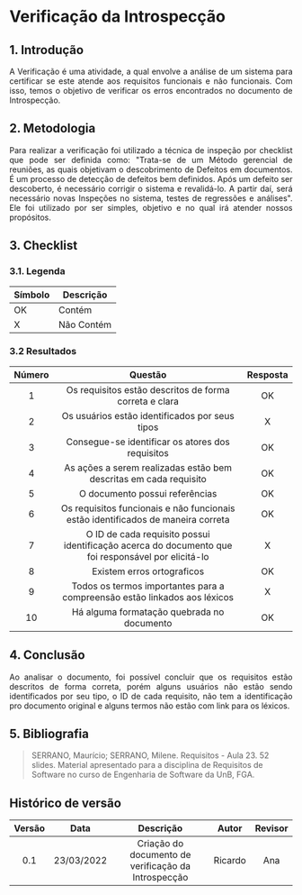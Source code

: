 # Verificação da Introspecção

## 1. Introdução
<p style="text-align: justify;"> A Verificação é uma atividade, a qual envolve a análise de um sistema para certificar se este atende aos requisitos funcionais e não funcionais. Com isso, temos o objetivo de verificar os erros encontrados no documento de Introspecção.
</p>

## 2. Metodologia
<p style="text-align: justify;">Para realizar a verificação foi utilizado a técnica de inspeção por checklist que pode ser definida como: "Trata-se de um Método gerencial de reuniões, as quais objetivam o descobrimento de Defeitos em documentos. É um processo de detecção de defeitos bem definidos. Após um defeito ser descoberto, é necessário corrigir o sistema e revalidá-lo. A partir daí, será necessário novas Inspeções no sistema, testes de regressões e análises". Ele foi utilizado por ser simples, objetivo e no qual irá atender nossos propósitos.
</p>

## 3. Checklist

### 3.1. Legenda
|Símbolo|Descrição|
|--|--|
|OK|Contém|
|X|Não Contém|

### 3.2 Resultados

|Número|Questão|Resposta|
|:-:|:-:|:-:|
|1|Os requisitos estão descritos de forma correta e clara|OK|
|2|Os usuários estão identificados por seus tipos|X|
|3|Consegue-se identificar os atores dos requisitos|OK|
|4|As ações a serem realizadas estão bem descritas em cada requisito|OK|
|5|O documento possui referências|OK|
|6|Os requisitos funcionais e não funcionais estão identificados de maneira correta|OK|
|7|O ID de cada requisito possui identificação acerca do documento que foi responsável por elicitá-lo|X|
|8|Existem erros ortograficos|OK|
|9|Todos os termos importantes para a compreensão estão linkados aos léxicos|X|
|10|Há alguma formatação quebrada no documento|OK|

## 4. Conclusão
<p style="text-align: justify;">Ao analisar o documento, foi possível concluir que os requisitos estão descritos de forma correta, porém alguns usuários não estão sendo identificados por seu tipo, o ID de cada requisito, não tem a identificação pro documento original e alguns termos não estão com link para os léxicos.
</p>


## 5. Bibliografia

> SERRANO, Maurício; SERRANO, Milene. Requisitos - Aula 23. 52 slides. Material apresentado para a disciplina de Requisitos de Software no curso de Engenharia de Software da UnB, FGA.

## Histórico de versão

|Versão | Data | Descrição | Autor|  Revisor |
| :--: | :--: | :--: | :--: | :--:  |
| 0.1 | 23/03/2022  | Criação do documento de verificação da Introspecção | Ricardo | Ana |